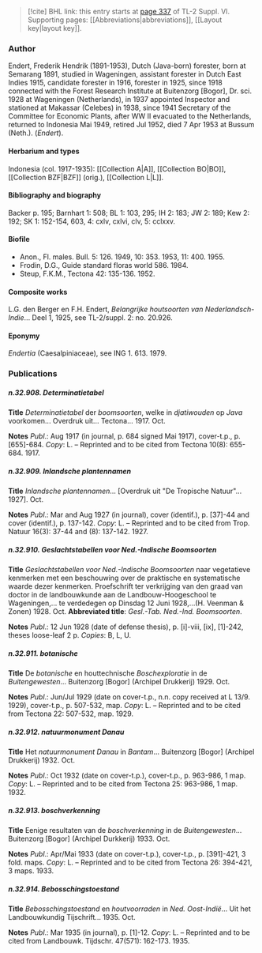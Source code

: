 > [!cite] BHL link: this entry starts at [page 337](https://www.biodiversitylibrary.org/item/103835#page/347/mode/1up) of TL-2 Suppl. VI.
> Supporting pages: [[Abbreviations|abbreviations]], [[Layout key|layout key]].

### Author

Endert, Frederik Hendrik (1891-1953), Dutch (Java-born) forester, born at Semarang 1891, studied in Wageningen, assistant forester in Dutch East Indies 1915, candidate forester in 1916, forester in 1925, since 1918 connected with the Forest Research Institute at Buitenzorg \[Bogor\], Dr. sci. 1928 at Wageningen (Netherlands), in 1937 appointed Inspector and stationed at Makassar (Celebes) in 1938, since 1941 Secretary of the Committee for Economic Plants, after WW II evacuated to the Netherlands, returned to Indonesia Mai 1949, retired Jul 1952, died 7 Apr 1953 at Bussum (Neth.). (*Endert*).

#### Herbarium and types

Indonesia (col. 1917-1935): [[Collection A|A]], [[Collection BO|BO]], [[Collection BZF|BZF]] (orig.), [[Collection L|L]].

#### Bibliography and biography

Backer p. 195; Barnhart 1: 508; BL 1: 103, 295; IH 2: 183; JW 2: 189; Kew 2: 192; SK 1: 152-154, 603, 4: cxlv, cxlvi, clv, 5: cclxxv.

#### Biofile

- Anon., Fl. males. Bull. 5: 126. 1949, 10: 353. 1953, 11: 400. 1955.
- Frodin, D.G., Guide standard floras world 586. 1984.
- Steup, F.K.M., Tectona 42: 135-136. 1952.

#### Composite works

L.G. den Berger en F.H. Endert, *Belangrijke houtsoorten van Nederlandsch-Indie*... Deel 1, 1925, see TL-2/suppl. 2: no. 20.926.

#### Eponymy

*Endertia* (Caesalpiniaceae), see ING 1. 613. 1979.

### Publications

##### n.32.908. Determinatietabel

**Title**
*Determinatietabel* der *boomsoorten*, welke in *djatiwouden* op *Java* voorkomen... Overdruk uit... Tectona... 1917. Oct.

**Notes**
*Publ*.: Aug 1917 (in journal, p. 684 signed Mai 1917), cover-t.p., p. \[655\]-684. *Copy*: L. – Reprinted and to be cited from Tectona 10(8): 655-684. 1917.

##### n.32.909. Inlandsche plantennamen

**Title**
*Inlandsche plantennamen*... \[Overdruk uit "De Tropische Natuur"... 1927\]. Oct.

**Notes**
*Publ*.: Mar and Aug 1927 (in journal), cover (identif.), p. \[37\]-44 and cover (identif.), p. 137-142. *Copy*: L. – Reprinted and to be cited from Trop. Natuur 16(3): 37-44 and (8): 137-142. 1927.

##### n.32.910. Geslachtstabellen voor Ned.-Indische Boomsoorten

**Title**
*Geslachtstabellen voor Ned.-Indische Boomsoorten* naar vegetatieve kenmerken met een beschouwing over de praktische en systematische waarde dezer kenmerken. Proefschrift ter verkrijging van den graad van doctor in de landbouwkunde aan de Landbouw-Hoogeschool te Wageningen,... te verdedegen op Dinsdag 12 Juni 1928,...(H. Veenman & Zonen) 1928. Oct.
**Abbreviated title**: *Gesl.-Tab. Ned.-Ind. Boomsoorten*.

**Notes**
*Publ*.: 12 Jun 1928 (date of defense thesis), p. \[i\]-viii, \[ix\], \[1\]-242, theses loose-leaf 2 p.
*Copies*: B, L, U.

##### n.32.911. botanische

**Title**
De *botanische* en houttechnische *Boschexploratie* in de *Buitengewesten*... Buitenzorg \[Bogor\] (Archipel Drukkerij) 1929. Oct.

**Notes**
*Publ*.: Jun/Jul 1929 (date on cover-t.p., n.n. copy received at L 13/9. 1929), cover-t.p., p. 507-532, map. *Copy*: L. – Reprinted and to be cited from Tectona 22: 507-532, map. 1929.

##### n.32.912. natuurmonument Danau

**Title**
Het *natuurmonument Danau* in *Bantam*... Buitenzorg \[Bogor\] (Archipel Drukkerij) 1932. Oct.

**Notes**
*Publ*.: Oct 1932 (date on cover-t.p.), cover-t.p., p. 963-986, 1 map. *Copy*: L. – Reprinted and to be cited from Tectona 25: 963-986, 1 map. 1932.

##### n.32.913. boschverkenning

**Title**
Eenige resultaten van de *boschverkenning* in de *Buitengewesten*... Buitenzorg \[Bogor\] (Archipel Durkkerij) 1933. Oct.

**Notes**
*Publ*.: Apr/Mai 1933 (date on cover-t.p.), cover-t.p., p. \[391\]-421, 3 fold. maps. *Copy*: L. – Reprinted and to be cited from Tectona 26: 394-421, 3 maps. 1933.

##### n.32.914. Bebosschingstoestand

**Title**
*Bebosschingstoestand* en *houtvoorraden* in *Ned. Oost-Indië*... Uit het Landbouwkundig Tijschrift... 1935. Oct.

**Notes**
*Publ*.: Mar 1935 (in journal), p. \[1\]-12. *Copy*: L. – Reprinted and to be cited from Landbouwk. Tijdschr. 47(571): 162-173. 1935.

